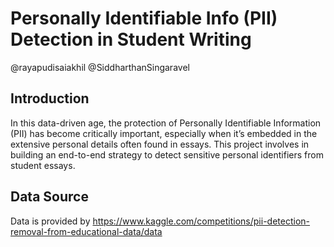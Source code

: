 # Personally Identifiable Info (PII) Detection in Student Writing
@rayapudisaiakhil @SiddharthanSingaravel

## Introduction
In this data-driven age, the protection of Personally Identifiable Information (PII) has become critically important, especially when it’s 
embedded in the extensive personal details often found in essays.  This project involves in building an end-to-end strategy to detect sensitive personal identifiers from student essays.

## Data Source
Data is provided by https://www.kaggle.com/competitions/pii-detection-removal-from-educational-data/data
